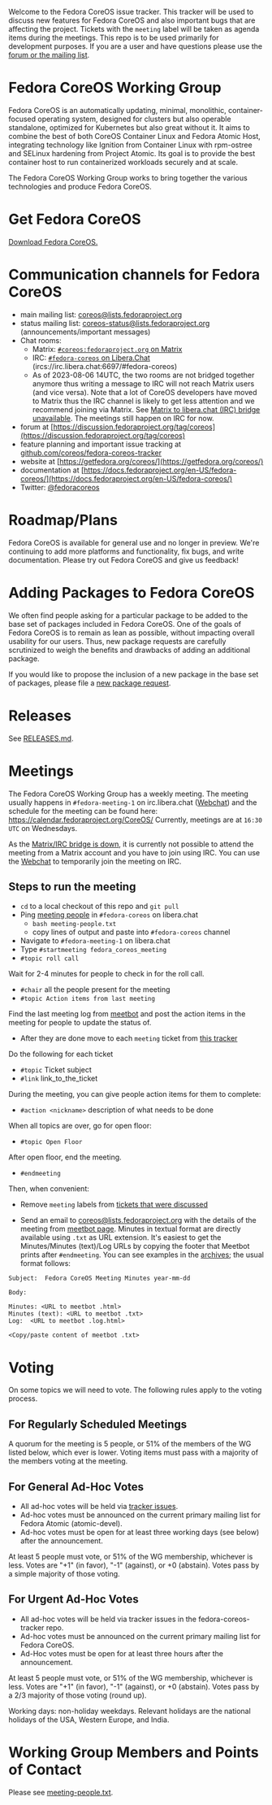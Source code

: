 Welcome to the Fedora CoreOS issue tracker. This tracker will be used
to discuss new features for Fedora CoreOS and also important bugs that
are affecting the project. Tickets with the `meeting` label will be
taken as agenda items during the meetings. This repo is to be used primarily
for development purposes. If you are a user and have questions please use
the [forum or the mailing list](#communication-channels-for-fedora-coreos).

# Fedora CoreOS Working Group

Fedora CoreOS is an automatically updating, minimal, monolithic,
container-focused operating system, designed for clusters but also
operable standalone, optimized for Kubernetes but also great without
it. It aims to combine the best of both CoreOS Container Linux and
Fedora Atomic Host, integrating technology like Ignition from Container
Linux with rpm-ostree and SELinux hardening from Project Atomic. Its
goal is to provide the best container host to run containerized workloads
securely and at scale.

The Fedora CoreOS Working Group works to bring together the various
technologies and produce Fedora CoreOS.

# Get Fedora CoreOS

[Download Fedora CoreOS.](https://getfedora.org/coreos/download/)

# Communication channels for Fedora CoreOS

- main mailing list: [coreos@lists.fedoraproject.org](https://lists.fedoraproject.org/archives/list/coreos@lists.fedoraproject.org/)
- status mailing list: [coreos-status@lists.fedoraproject.org](https://lists.fedoraproject.org/archives/list/coreos-status@lists.fedoraproject.org/) (announcements/important messages)
- Chat rooms:
  - Matrix: [`#coreos:fedoraproject.org` on Matrix](https://matrix.to/#/#coreos:fedoraproject.org)
  - IRC: [`#fedora-coreos` on Libera.Chat](https://web.libera.chat/#fedora-coreos) (ircs://irc.libera.chat:6697/#fedora-coreos)
  - As of 2023-08-06 14UTC, the two rooms are not bridged together anymore thus
    writing a message to IRC will not reach Matrix users (and vice versa). Note
    that a lot of CoreOS developers have moved to Matrix thus the IRC channel
    is likely to get less attention and we recommend joining via Matrix. See
    [Matrix to libera.chat (IRC) bridge unavailable](https://communityblog.fedoraproject.org/matrix-to-libera-chat-irc-bridge-unavailable/).
    The meetings still happen on IRC for now.
- forum at [https://discussion.fedoraproject.org/tag/coreos](https://discussion.fedoraproject.org/tag/coreos)
- feature planning and important issue tracking at [github.com/coreos/fedora-coreos-tracker](https://github.com/coreos/fedora-coreos-tracker)
- website at [https://getfedora.org/coreos/](https://getfedora.org/coreos/)
- documentation at [https://docs.fedoraproject.org/en-US/fedora-coreos/](https://docs.fedoraproject.org/en-US/fedora-coreos/)
- Twitter: [@fedoracoreos](https://twitter.com/fedoracoreos)

# Roadmap/Plans

Fedora CoreOS is available for general use and no longer in preview.  We're
continuing to add more platforms and functionality, fix bugs, and write
documentation.  Please try out Fedora CoreOS and give us feedback!

# Adding Packages to Fedora CoreOS

We often find people asking for a particular package to be added to the base set of
packages included in Fedora CoreOS. One of the goals of Fedora CoreOS is to
remain as lean as possible, without impacting overall usability for our users.
Thus, new package requests are carefully scrutinized to weigh the benefits and
drawbacks of adding an additional package.

If you would like to propose the inclusion of a new package in the base set of packages,
please file a [new package request](https://github.com/coreos/fedora-coreos-tracker/issues/new/choose).

# Releases

See [RELEASES.md](RELEASES.md).

# Meetings

The Fedora CoreOS Working Group has a weekly meeting. The meeting usually
happens in `#fedora-meeting-1` on irc.libera.chat
([Webchat](https://web.libera.chat/#fedora-meeting-1)) and the schedule for the
meeting can be found here: https://calendar.fedoraproject.org/CoreOS/
Currently, meetings are at `16:30 UTC` on Wednesdays.

As the
[Matrix/IRC bridge is down](https://communityblog.fedoraproject.org/matrix-to-libera-chat-irc-bridge-unavailable/),
it is currently not possible to attend the meeting from a Matrix account and
you have to join using IRC. You can use the
[Webchat](https://web.libera.chat/#fedora-meeting-1) to temporarily join the
meeting on IRC.

## Steps to run the meeting

- `cd` to a local checkout of this repo and `git pull`
- Ping [meeting people](https://github.com/coreos/fedora-coreos-tracker/blob/main/meeting-people.txt) in `#fedora-coreos` on libera.chat
    - `bash meeting-people.txt`
    - copy lines of output and paste into `#fedora-coreos` channel
- Navigate to `#fedora-meeting-1` on libera.chat
- Type `#startmeeting fedora_coreos_meeting`
- `#topic roll call`

Wait for 2-4 minutes for people to check in for the roll call.

- `#chair` all the people present for the meeting
- `#topic Action items from last meeting`

Find the last meeting log from
[meetbot](https://meetbot-raw.fedoraproject.org/teams/fedora_coreos_meeting)
and post the action items in the meeting for people to
update the status of.

- After they are done move to each `meeting` ticket from
  [this tracker](https://github.com/coreos/fedora-coreos-tracker/labels/meeting)

Do the following for each ticket

- `#topic` Ticket subject
- `#link` link\_to\_the\_ticket

During the meeting, you can give people action items for them to complete:

- `#action <nickname>` description of what needs to be done

When all topics are over, go for open floor:

- `#topic Open Floor`

After open floor, end the meeting.

- `#endmeeting`

Then, when convenient:

- Remove `meeting` labels from [tickets that were discussed](https://github.com/coreos/fedora-coreos-tracker/labels/meeting)

- Send an email to [coreos@lists.fedoraproject.org](mailto:coreos@lists.fedoraproject.org) with the
details of the meeting from [meetbot page](https://meetbot.fedoraproject.org/sresults/?group_id=fedora_coreos_meeting&type=team).
Minutes in textual format are directly available using `.txt` as URL extension.
It's easiest to get the Minutes/Minutes (text)/Log URLs by copying the
footer that Meetbot prints after `#endmeeting`. You can see examples in the
[archives](https://lists.fedoraproject.org/archives/list/coreos@lists.fedoraproject.org/);
the usual format follows:

```
Subject:  Fedora CoreOS Meeting Minutes year-mm-dd

Body:

Minutes: <URL to meetbot .html>
Minutes (text): <URL to meetbot .txt>
Log:  <URL to meetbot .log.html>

<Copy/paste content of meetbot .txt>
```

# Voting

On some topics we will need to vote. The following rules apply to the voting
process.

## For Regularly Scheduled Meetings

A quorum for the meeting is 5 people, or 51% of the members of the WG listed
below, which ever is lower. Voting items must pass with a majority of the
members voting at the meeting.

## For General Ad-Hoc Votes

- All ad-hoc votes will be held via [tracker issues](https://github.com/coreos/fedora-coreos-tracker/).
- Ad-hoc votes must be announced on the current primary mailing list for Fedora Atomic (atomic-devel).
- Ad-hoc votes must be open for at least three working days (see below) after the announcement.

At least 5 people must vote, or 51% of the WG membership, whichever is
less. Votes are "+1" (in favor), "-1" (against), or +0 (abstain). Votes
pass by a simple majority of those voting.

## For Urgent Ad-Hoc Votes

- All ad-hoc votes will be held via tracker issues in the fedora-coreos-tracker repo.
- Ad-hoc votes must be announced on the current primary mailing list for Fedora CoreOS.
- Ad-Hoc votes must be open for at least three hours after the announcement.

At least 5 people must vote, or 51% of the WG membership, whichever is less. Votes are "+1" (in favor), "-1" (against), or +0 (abstain). Votes pass by a 2/3 majority of those voting (round up).

Working days: non-holiday weekdays. Relevant holidays are the national holidays of the USA, Western Europe, and India.

# Working Group Members and Points of Contact

Please see [meeting-people.txt](https://github.com/coreos/fedora-coreos-tracker/blob/main/meeting-people.txt).

